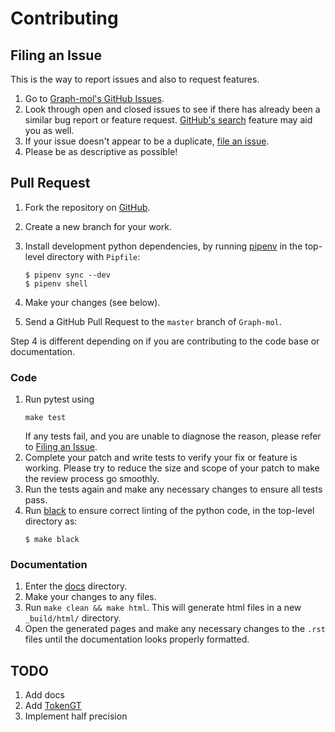 # Contributing

## <a name="issue"></a> Filing an Issue

This is the way to report issues
and also to request features.

1. Go to 
   [Graph-mol's GitHub Issues](https://github.com/yashasvi-ranawat/Graph-mol/issues).
2. Look through open and closed issues to see if there has already been a
   similar bug report or feature request.
   [GitHub's search](https://github.com/yashasvi-ranawat/Graph-mol/search)
   feature may aid you as well.
3. If your issue doesn't appear to be a duplicate,
   [file an issue](https://github.com/yashasvi-ranawat/Graph-mol/issues/new).
4. Please be as descriptive as possible!

## Pull Request

1. Fork the repository on [GitHub](https://github.com/yashasvi-ranawat/Graph-mol).
2. Create a new branch for your work.
3. Install development python dependencies, by running 
   [pipenv](https://pipenv.pypa.io/en/latest/) in the top-level directory with
   `Pipfile`:

   ```shell
   $ pipenv sync --dev
   $ pipenv shell
   ```

4. Make your changes (see below).
5. Send a GitHub Pull Request to the ``master`` branch of ``Graph-mol``.

Step 4 is different depending on if you are contributing to the code base or
documentation.

### Code

1. Run pytest using
   ```shell
   make test
   ```
   If any tests fail, and you are unable to diagnose the reason, please refer
   to [Filing an Issue](#issue).
2. Complete your patch and write tests to verify your fix or feature is working.
   Please try to reduce the size and scope of your patch to make the review
   process go smoothly.
3. Run the tests again and make any necessary changes to ensure all tests pass.
4. Run [black](https://black.readthedocs.io/en/stable/index.html) to ensure correct
   linting of the python code, in the top-level directory as:
   ```shell
   $ make black
   ```

### Documentation

1. Enter the [docs](https://github.com/yashasvi-ranawat/Graph-mol/tree/master/docs) directory.
2. Make your changes to any files.
3. Run ``make clean && make html``. This will generate html files in a new
   ``_build/html/`` directory.
4. Open the generated pages and make any necessary changes to the ``.rst``
   files until the documentation looks properly formatted.

## TODO

1. Add docs
2. Add [TokenGT](https://arxiv.org/pdf/2207.02505.pdf)
3. Implement half precision 

